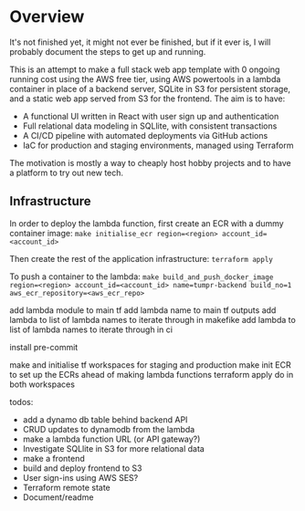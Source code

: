 # Overview
It's not finished yet, it might not ever be finished, but if it ever is, I will probably document the steps to get up and running.

This is an attempt to make a full stack web app template with 0 ongoing running cost using the AWS free tier,
using AWS powertools in a lambda container in place of a backend server, SQLite in S3 for persistent storage,
and a static web app served from S3 for the frontend. The aim is to have:
 - A functional UI written in React with user sign up and authentication
 - Full relational data modeling in SQLlite, with consistent transactions
 - A CI/CD pipeline with automated deployments via GitHub actions
 - IaC for production and staging environments, managed using Terraform

The motivation is mostly a way to cheaply host hobby projects and to have a platform to try out new tech.

## Infrastructure

In order to deploy the lambda function, first create an ECR with a dummy container image:
`make initialise_ecr region=<region> account_id=<account_id>`

Then create the rest of the application infrastructure:
`terraform apply`

To push a container to the lambda:
`make build_and_push_docker_image region=<region> account_id=<account_id> name=tumpr-backend build_no=1 aws_ecr_repository=<aws_ecr_repo>`

add lambda module to main tf
add lambda name to main tf outputs
add lambda to list of lambda names to iterate through in makefike
add lambda to list of lambda names to iterate through in ci

install pre-commit

make and initialise tf workspaces for staging and production
make init ECR to set up the ECRs ahead of making lambda functions
terraform apply
do in both workspaces


todos:
 - add a dynamo db table behind backend API
 - CRUD updates to dynamodb from the lambda
 - make a lambda function URL (or API gateway?)
 - Investigate SQLlite in S3 for more relational data
 - make a frontend
 - build and deploy frontend to S3
 - User sign-ins using AWS SES?
 - Terraform remote state
 - Document/readme
